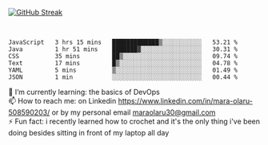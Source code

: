 

[![GitHub Streak](https://streak-stats.demolab.com?user=MaraxD&theme=tokyonight)](https://git.io/streak-stats)
 
 
 <br/>

<!--START_SECTION:waka-->

```text
JavaScript   3 hrs 15 mins   █████████████▒░░░░░░░░░░░   53.21 %
Java         1 hr 51 mins    ███████▓░░░░░░░░░░░░░░░░░   30.31 %
CSS          35 mins         ██▒░░░░░░░░░░░░░░░░░░░░░░   09.74 %
Text         17 mins         █▒░░░░░░░░░░░░░░░░░░░░░░░   04.78 %
YAML         5 mins          ▒░░░░░░░░░░░░░░░░░░░░░░░░   01.49 %
JSON         1 min           ░░░░░░░░░░░░░░░░░░░░░░░░░   00.44 %
```

<!--END_SECTION:waka-->
<!--[![willianrod's wakatime stats](https://github-readme-stats.vercel.app/api/wakatime?username=MaraxD)](https://github.com/anuraghazra/github-readme-stats)-->

🌱 I’m currently learning: the basics of DevOps<br/>
📫 How to reach me: on Linkedin https://www.linkedin.com/in/mara-olaru-508590203/ or by my personal email maraolaru30@gmail.com <br/>
⚡ Fun fact: i recently learned how to crochet and it's the only thing i've been doing besides sitting in front of my laptop all day <br/>
 
